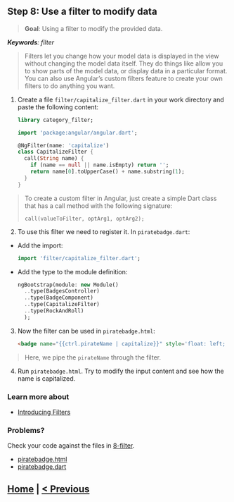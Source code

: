 ## Step 8: Use a filter to modify data

> **Goal**: Using a filter to modify the provided data.

_**Keywords**: filter_

>Filters let you change how your model data is displayed in the view without changing the model data itself. They do things like allow you to show parts of the model data, or display data in a particular format. You can also use Angular’s custom filters feature to create your own filters to do anything you want.

1. Create a file `filter/capitalize_filter.dart` in your work directory and paste the following content:
  
    ```DART
    library category_filter;
    
    import 'package:angular/angular.dart';
    
    @NgFilter(name: 'capitalize')
    class CapitalizeFilter {
      call(String name) {
        if (name == null || name.isEmpty) return '';
        return name[0].toUpperCase() + name.substring(1);
      }
    }
    ```
 >To create a custom filter in Angular, just create a simple Dart class that has a call method with the following signature:
 >
 >`call(valueToFilter, optArg1, optArg2);`

2. To use this filter we need to register it. In `piratebadge.dart`:
 - Add the import:

    ```DART
    import 'filter/capitalize_filter.dart';
    ```
 - Add the type to the module definition:

    ```DART
    ngBootstrap(module: new Module()
      ..type(BadgesController)
      ..type(BadgeComponent)
      ..type(CapitalizeFilter)
      ..type(RockAndRoll)
      );
    ```

3. Now the filter can be used in `piratebadge.html`:

    ```HTML
    <badge name="{{ctrl.pirateName | capitalize}}" style='float: left; margin-left: 20px;' rock-and-roll></badge>
    ```
 >Here, we pipe the `pirateName` through the filter.
 
4. Run `piratebadge.html`. Try to modify the input content and see how the name is capitalized.

### Learn more about
 - [Introducing Filters](https://github.com/angular/angular.dart.tutorial/wiki/Introducing-filters-and-services#introducing-filters)

### Problems?
Check your code against the files in [8-filter](../web/8-filter).
- [piratebadge.html](../web/8-filter/piratebadge.html)
- [piratebadge.dart](../web/8-filter/piratebadge.dart)

## [Home](../README.md) | [< Previous](step-7.md)
